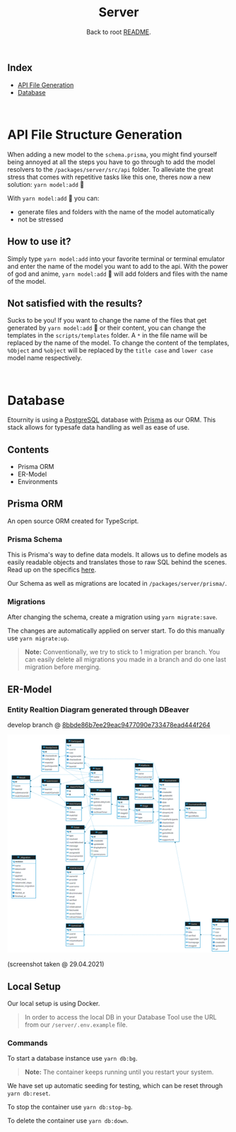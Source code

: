 <div align="center">

# Server

Back to root [README](../../README.md).

</div>
<br/>

## Index

- [API File Generation](#api-file-structure-generation)
- [Database](#database)

<br/>

# API File Structure Generation

When adding a new model to the `schema.prisma`, you might find yourself being annoyed at all the steps you have to go through to add the model resolvers to the `/packages/server/src/api` folder. To alleviate the great stress that comes with repetitive tasks like this one, theres now a new solution: `yarn model:add` 🎉

With `yarn model:add` 🎉 you can:

- generate files and folders with the name of the model automatically
- not be stressed

## How to use it?

Simply type `yarn model:add` into your favorite terminal or terminal emulator and enter the name of the model you want to add to the api. With the power of god and anime, `yarn model:add` 🎉 will add folders and files with the name of the model.

## Not satisfied with the results?

Sucks to be you! If you want to change the name of the files that get generated by `yarn model:add` 🎉 or their content, you can change the templates in the `scripts/templates` folder. A `*` in the file name will be replaced by the name of the model.
To change the content of the templates, `%Object` and `%object` will be replaced by the `title case` and `lower case` model name respectively.

<br/>

# Database

Etournity is using a [PostgreSQL](https://www.postgresql.org) database with [Prisma](https://prisma.io) as our ORM. This stack allows for typesafe data handling as well as ease of use.

## Contents

- Prisma ORM
- ER-Model
- Environments

## Prisma ORM

An open source ORM created for TypeScript.

### Prisma Schema

This is Prisma's way to define data models. It allows us to define models as easily readable objects and translates those to raw SQL behind the scenes. Read up on the specifics [here](https://www.prisma.io/docs/concepts/components/prisma-schema).

Our Schema as well as migrations are located in `/packages/server/prisma/`.

### Migrations

After changing the schema, create a migration using `yarn migrate:save`.

The changes are automatically applied on server start. To do this manually use `yarn migrate:up`.

> <b>Note:</b> Conventionally, we try to stick to 1 migration per branch. You can easily delete all migrations you made in a branch and do one last migration before merging.

## ER-Model

### Entity Realtion Diagram generated through DBeaver

develop branch @ [8bbde86b7ee29eac9477090e733478ead444f264](https://github.com/JulianKarhof/etournity/commit/8bbde86b7ee29eac9477090e733478ead444f264)

![Entity-Relation Diagram](ERDiagram.png)

(screenshot taken @ 29.04.2021)

## Local Setup

Our local setup is using Docker.

> In order to access the local DB in your Database Tool use the URL from our `/server/.env.example` file.

### Commands

To start a database instance use `yarn db:bg`.

> <b>Note:</b> The container keeps running until you restart your system.

We have set up automatic seeding for testing, which can be reset through `yarn db:reset`.

To stop the container use `yarn db:stop-bg`.

To delete the container use `yarn db:down`.
